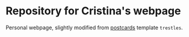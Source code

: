# Repository for Cristina's webpage

Personal webpage, slightly modified from [postcards](https://github.com/seankross/postcards) template `trestles`. 